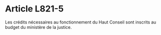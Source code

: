 # Article L821-5

Les crédits nécessaires au fonctionnement du Haut Conseil sont inscrits au budget du ministère de la justice.
